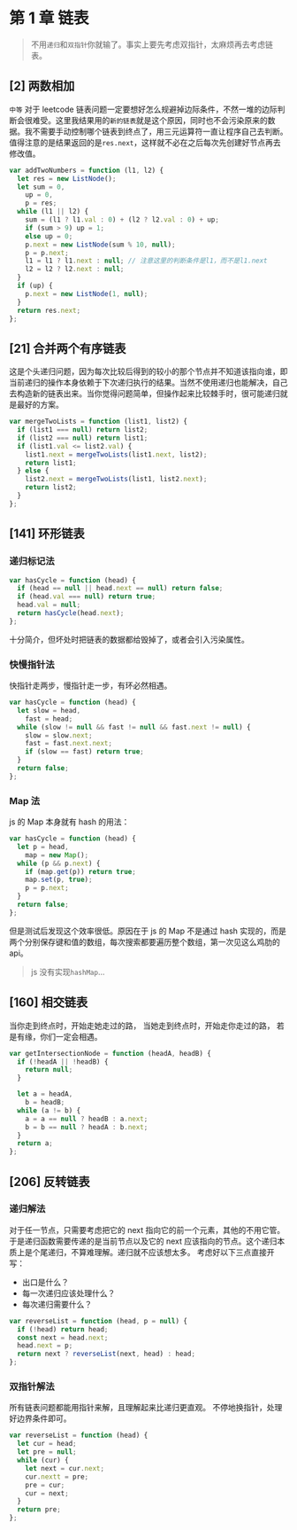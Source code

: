# 第 1 章 链表

> 不用`递归`和`双指针`你就输了。事实上要先考虑双指针，太麻烦再去考虑链表。

## [2] 两数相加

`中等`
对于 leetcode 链表问题一定要想好怎么规避掉边际条件，不然一堆的边际判断会很难受。这里我结果用的`新的链表`就是这个原因，同时也不会污染原来的数据。我不需要手动控制哪个链表到终点了，用三元运算符一直让程序自己去判断。
值得注意的是结果返回的是`res.next`，这样就不必在之后每次先创建好节点再去修改值。

```js
var addTwoNumbers = function (l1, l2) {
  let res = new ListNode();
  let sum = 0,
    up = 0,
    p = res;
  while (l1 || l2) {
    sum = (l1 ? l1.val : 0) + (l2 ? l2.val : 0) + up;
    if (sum > 9) up = 1;
    else up = 0;
    p.next = new ListNode(sum % 10, null);
    p = p.next;
    l1 = l1 ? l1.next : null; // 注意这里的判断条件是l1，而不是l1.next
    l2 = l2 ? l2.next : null;
  }
  if (up) {
    p.next = new ListNode(1, null);
  }
  return res.next;
};
```

## [21] 合并两个有序链表

这是个头递归问题，因为每次比较后得到的较小的那个节点并不知道该指向谁，即当前递归的操作本身依赖于下次递归执行的结果。当然不使用递归也能解决，自己去构造新的链表出来。当你觉得问题简单，但操作起来比较棘手时，很可能递归就是最好的方案。

```js
var mergeTwoLists = function (list1, list2) {
  if (list1 === null) return list2;
  if (list2 === null) return list1;
  if (list1.val <= list2.val) {
    list1.next = mergeTwoLists(list1.next, list2);
    return list1;
  } else {
    list2.next = mergeTwoLists(list1, list2.next);
    return list2;
  }
};
```

## [141] 环形链表

### 递归标记法

```js
var hasCycle = function (head) {
  if (head == null || head.next == null) return false;
  if (head.val === null) return true;
  head.val = null;
  return hasCycle(head.next);
};
```

十分简介，但坏处时把链表的数据都给毁掉了，或者会引入污染属性。

### 快慢指针法

快指针走两步，慢指针走一步，有环必然相遇。

```js
var hasCycle = function (head) {
  let slow = head,
    fast = head;
  while (slow != null && fast != null && fast.next != null) {
    slow = slow.next;
    fast = fast.next.next;
    if (slow == fast) return true;
  }
  return false;
};
```

### Map 法

js 的 Map 本身就有 hash 的用法：

```js
var hasCycle = function (head) {
  let p = head,
    map = new Map();
  while (p && p.next) {
    if (map.get(p)) return true;
    map.set(p, true);
    p = p.next;
  }
  return false;
};
```

但是测试后发现这个效率很低。原因在于 js 的 Map 不是通过 hash 实现的，而是两个分别保存键和值的数组，每次搜索都要遍历整个数组，第一次见这么鸡肋的 api。

> js 没有实现`hashMap`...

## [160] 相交链表

当你走到终点时，开始走她走过的路，
当她走到终点时，开始走你走过的路，
若是有缘，你们一定会相遇。

```js
var getIntersectionNode = function (headA, headB) {
  if (!headA || !headB) {
    return null;
  }

  let a = headA,
    b = headB;
  while (a != b) {
    a = a == null ? headB : a.next;
    b = b == null ? headA : b.next;
  }
  return a;
};
```

## [206] 反转链表

### 递归解法

对于任一节点，只需要考虑把它的 next 指向它的前一个元素，其他的不用它管。于是递归函数需要传递的是当前节点以及它的 next 应该指向的节点。这个递归本质上是个尾递归，不算难理解。递归就不应该想太多。
考虑好以下三点直接开写：

- 出口是什么？
- 每一次递归应该处理什么？
- 每次递归需要什么？

```js
var reverseList = function (head, p = null) {
  if (!head) return head;
  const next = head.next;
  head.next = p;
  return next ? reverseList(next, head) : head;
};
```

### 双指针解法

所有链表问题都能用指针来解，且理解起来比递归更直观。
不停地换指针，处理好边界条件即可。

```js
var reverseList = function (head) {
  let cur = head;
  let pre = null;
  while (cur) {
    let next = cur.next;
    cur.nextt = pre;
    pre = cur;
    cur = next;
  }
  return pre;
};
```
